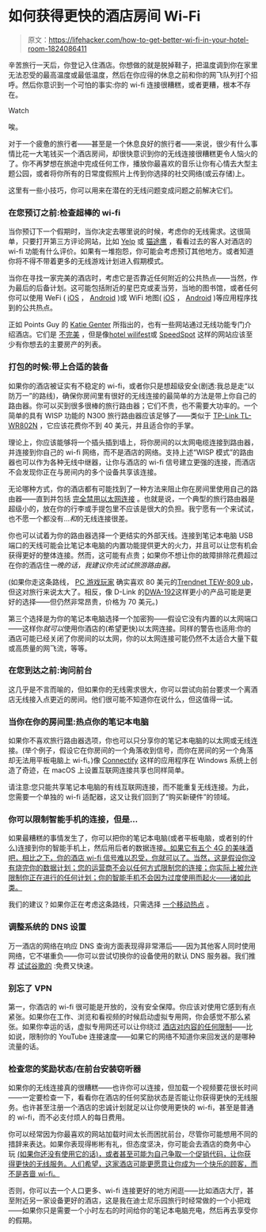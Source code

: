 # 如何获得更快的酒店房间 Wi-Fi

> 原文：<https://lifehacker.com/how-to-get-better-wi-fi-in-your-hotel-room-1824086411>

辛苦旅行一天后，你登记入住酒店。你想做的就是脱掉鞋子，把温度调到你在家里无法忍受的最高温度或最低温度，然后在你应得的休息之前和你的网飞队列打个招呼。然后你意识到一个可怕的事实:你的 wi-fi 连接很糟糕，或者更糟，根本不存在。

Watch

唉。

对于一个疲惫的旅行者——甚至是一个休息良好的旅行者——来说，很少有什么事情比花一大笔钱买一个酒店房间，却很快意识到你的无线连接很糟糕更令人恼火的了。你不再梦想在旅途中完成任何工作，播放你最喜欢的音乐让你有心情去大型主题公园，或者将你所有的日常度假照片上传到你选择的社交网络(或云存储)上。

这里有一些小技巧，你可以用来在潜在的无线问题变成问题之前解决它们。

### 在您预订之前:检查超棒的 wi-fi

当你预订下一个假期时，当你决定去哪里说的时候，考虑你的无线需求。这很简单，只要打开第三方评论网站，比如 [Yelp](https://www.yelp.com/) 或 [猫途鹰](https://www.tripadvisor.com/) ，看看过去的客人对酒店的 wi-fi 功能有什么评价。如果有一堆抱怨，你可能会考虑预订其他地方。或者知道你将不得不带着更多的无线游戏计划进入假期模式。

当你在寻找一家完美的酒店时，考虑它是否靠近任何附近的公共热点——当然，作为最后的后备计划。这可能包括附近的星巴克或麦当劳，当地的图书馆，或者任何你可以使用 WeFi ( [iOS](https://itunes.apple.com/us/app/wefi-pro/id594461043?mt=8) ， [Android](https://play.google.com/store/apps/details?id=com.wefi.wefi&hl=en) )或 WiFi 地图( [iOS](https://itunes.apple.com/us/app/wifi-map-get-free-internet/id548925969?mt=8) ， [Android](https://play.google.com/store/apps/details?id=io.wifimap.wifimap) )等应用程序找到的公共热点。

正如 Points Guy 的 [Katie Genter](https://thepointsguy.com/2018/03/how-to-find-lodging-with-good-wi-fi/) 所指出的，也有一些网站通过无线功能专门介绍酒店。它们是 [不完美](https://gizmodo.com/never-stay-in-a-hotel-with-crappy-wi-fi-thanks-to-this-1610914458) ，但是像[hotel wilifest](https://www.hotelwifitest.com/)或 [SpeedSpot](http://speedspot.org/) 这样的网站应该至少有你想去的主要房产的列表。

### 打包的时候:带上合适的装备

如果你的酒店被证实有不稳定的 wi-fi，或者你只是想超级安全(剧透:我总是走“以防万一”的路线)，确保你房间里有很好的无线连接的最简单的方法是带上你自己的路由器。你可以买到很多很棒的旅行路由器；它们不贵，也不需要大功率的。一个简单的具有 WISP 功能的 N300 旅行路由器应该足够了——类似于 [TP-Link TL-WR802N](https://www.tp-link.com/us/products/details/cat-5506_TL-WR802N.html) ，它应该花费你不到 40 美元，并且适合你的手掌。

理论上，你应该能够将一个插头插到墙上，将你房间的以太网电缆连接到路由器，并连接到你自己的 wi-fi 网络，而不是酒店的网络。支持上述“WISP 模式”的路由器也可以作为各种无线中继器，让你与酒店的 wi-fi 信号建立更强的连接，而酒店不会发现你正在与房间内的多个设备共享该连接。

无论哪种方式，你的酒店都有可能找到了一种方法来阻止你在房间里使用自己的路由器——直到并包括 [完全禁用以太网连接](https://www.reddit.com/r/HomeNetworking/comments/7omyd8/ethernet_connection_in_hotel_room/dsax52r/) 。也就是说，一个典型的旅行路由器是超级小的，放在你的行李或手提包里不应该是很大的负担。我宁愿有一个来试试，也不愿一个都没有...*和*的无线连接很差。

你也可以试着为你的路由器选择一个更结实的外部天线。连接到笔记本电脑 USB 端口的天线可能会比笔记本电脑的内置功能提供更大的火力，并且可以让您有机会获得更好的整体连接。然而，这可能有点贵；如果你不想让你的故障排除花费超过在你的酒店住*一晚的话，我建议你先试试旅游路由器。*

(如果你走这条路线， [PC 游戏玩家](https://www.pcgamer.com/the-best-usb-wi-fi-adapter/) 确实喜欢 80 美元的[Trendnet TEW-809 ub](http://www.trendnet.com/products/proddetail?prod=100_TEW-809UB)，但这对旅行来说太大了。相反，像 D-Link 的[DWA-192](http://us.dlink.com/products/connect/ac1900-wi-fi-usb-adapter/)这样更小的产品可能是更好的选择——但仍然非常昂贵，价格为 70 美元。)

第三个选择是为你的笔记本电脑选择一个加密狗——假设它没有内置的以太网端口——这样你*就可以*使用你酒店的(希望更快)以太网连接。同样的警告也适用:你的酒店可能已经关闭了你房间的以太网，你的以太网连接可能仍然不太适合大量下载或高质量的网飞流，等等。

### 在您到达之前:询问前台

这几乎是不言而喻的，但如果你的无线需求很大，你可以尝试向前台要求一个离酒店无线接入点更近的房间。他们很可能不知道你在说什么，但这值得一试。

### 当你在你的房间里:热点你的笔记本电脑

如果你不喜欢旅行路由器选项，你也可以只分享你的笔记本电脑的以太网或无线连接。(举个例子，假设它在你房间的一个角落收到信号，而你在房间的另一个角落却无法用平板电脑上 wi-fi。)像 [Connectify](http://www.connectify.me/) 这样的应用程序在 Windows 系统上创造了奇迹，在 macOS 上设置互联网连接共享也同样简单。

请注意:您只能共享笔记本电脑的有线互联网连接，而不能重复无线连接。为此，您需要一个单独的 wi-fi 适配器，这又让我们回到了“购买新硬件”的领域。

### 你可以限制智能手机的连接，但是...

如果最糟糕的事情发生了，你可以把你的笔记本电脑(或者平板电脑，或者别的什么)连接到你的智能手机上，然后用后者的数据连接[。如果它有五个 4G 的美味酒吧，相比之下，你的酒店 wi-fi 信号难以忍受，你就可以了。当然，这是假设你没有烧完你的数据计划；您的运营商不会以任何方式限制您的连接；你实际上被允许限制你正在进行的任何计划；你的智能手机不会因为过度使用而起火——诸如此类。](https://lifehacker.com/why-should-i-buy-a-hotspot-when-i-can-just-tether-to-my-1576789744)

我们的建议？如果你正在考虑这条路线，只需选择 [一个移动热点](https://lifehacker.com/five-best-mobile-hotspots-1523254435) 。

### 调整系统的 DNS 设置

万一酒店的网络在响应 DNS 查询方面表现得非常滞后——因为其他客人同时使用网络，它不堪重负——你可以尝试切换你的设备使用的默认 DNS 服务器。我们推荐 [试试谷歌的](https://developers.google.com/speed/public-dns/docs/using?csw=1) :免费又快速。

### 别忘了 VPN

第一，你酒店的 wi-fi 很可能是开放的，没有安全保障。你应该对使用它感到有点紧张。如果你在工作、浏览和看视频的时候启动虚拟专用网，你会感觉不那么紧张。如果你幸运的话，虚拟专用网还可以让你绕过 [酒店对内容的任何限制](https://lifehacker.com/use-a-vpn-to-bypass-your-isps-throttling-of-netflix-or-1608538080#_ga=2.266016335.1311642306.1521995781-396842925.1520800403)——比如说，限制你的 YouTube 连接速度——如果它的网络不知道你来回发送的是哪种流量的话。

### 检查您的奖励状态/在前台安装窃听器

如果你的无线连接真的很糟糕——也许你可以连接，但加载一个视频要花很长时间——一定要检查一下，看看你在酒店的任何奖励状态是否能让你获得更快的无线服务。也许甚至注册一个酒店的忠诚计划就足以让你使用更快的 wi-fi，甚至是普通的 wi-fi，而不必支付烦人的每日费用。

你可以经常因为你最喜欢的网站加载时间太长而困扰前台，尽管你可能想用不同的措辞来表达。如果你表现得彬彬有礼，但态度坚决，你可能会去酒店的商务中心 玩 [(如果你还没有使用它的话)，或者甚至可能为自己争取一个促销代码，让你获得更快的无线服务。人们希望，这家酒店可能更愿意让你成为一个快乐的顾客，而不是吝啬 wi-fi。](https://www.reddit.com/r/UnethicalLifeProTips/comments/74dnt7/ulpt_need_free_wifi_when_traveling_or_not_find_a/)

否则，你可以去一个人口更多、wi-fi 连接更好的地方闲逛——比如酒店大厅，甚至附近另一家设备更好的酒店，这是我在迪士尼乐园旅行时经常做的一个小把戏——如果你只是需要一个小时左右的时间给你的笔记本电脑充电，然后再去享受你的假期。